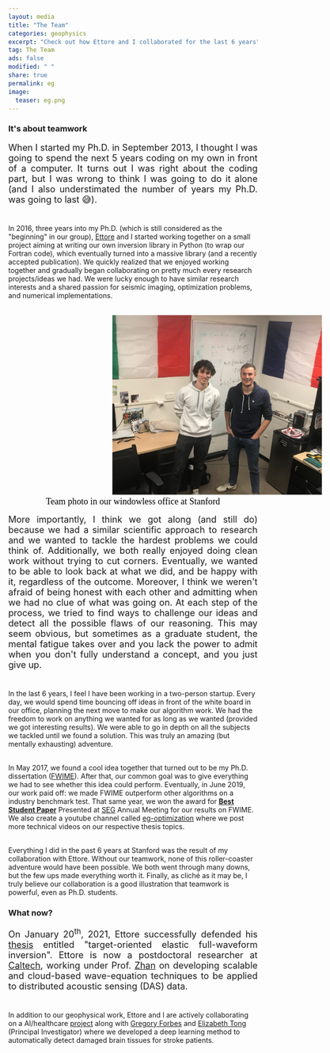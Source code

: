 ```yaml
---
layout: media
title: "The Team"
categories: geophysics
excerpt: "Check out how Ettore and I collaborated for the last 6 years"
tag: The Team
ads: false
modified: " "
share: true
permalink: eg
image:
  teaser: eg.png
---
```


<h3>It's about teamwork</h3>
<p style="text-align:justify; font-size: 18px">
When I started my Ph.D. in September 2013, I thought I was going to spend the next 5 years coding on my own in front of a computer. It turns out I was right about the coding part, but I was wrong to think I was going to do it alone (and I also understimated the number of years my Ph.D. was going to last 😅).<br/><br/>

In 2016, three years into my Ph.D. (which is still considered as the "beginning" in our group), <a href="https://www.linkedin.com/in/ettore-biondi/">Ettore</a> and I started working together on a small project aiming at writing our own inversion library in Python (to wrap our Fortran code), which eventually turned into a massive library (and a recently accepted publication). We quickly realized that we enjoyed working together and gradually began collaborating on pretty much every research projects/ideas we had. We were lucky enough to have similar research interests and a shared passion for seismic imaging, optimization problems, and numerical implementations. <br/><br/>
</p>
<!-- <img src="/images/eg.png" width="500" style="margin-left: 170px"/> -->

<figure>
<img src="/images/eg.png" width="500" style="margin-left:170px"/>
<figcaption style="height: 1.0em; text-align:center; font-size: 18px; font-family: Calibri; color: black; margin-left: 0px">Team photo in our windowless office at Stanford</figcaption>
</figure>

<p style="text-align:justify; font-size: 18px;">
More importantly, I think we got along (and still do) because we had a similar scientific approach to research and we wanted to tackle the hardest problems we could think of. Additionally, we both really enjoyed doing clean work without trying to cut corners. Eventually, we wanted to be able to look back at what we did, and be happy with it, regardless of the outcome. Moreover, I think we weren't afraid of being honest with each other and admitting when we had no clue of what was going on. At each step of the process, we tried to find ways to challenge our ideas and detect all the possible flaws of our reasoning. This may seem obvious, but sometimes as a graduate student, the mental fatigue takes over and you lack the power to admit when you don't fully understand a concept, and you just give up.<br/><br/>

In the last 6 years, I feel I have been working in a two-person startup. Every day, we would spend time bouncing off ideas in front of the white board in our office, planning the next move to make our algorithm work. We had the freedom to work on anything we wanted for as long as we wanted (provided we got interesting results). We were able to go in depth on all the subjects we tackled until we found a solution. This was truly an amazing (but mentally exhausting)
adventure.<br/><br/>

In May 2017, we found a cool idea together that turned out to be my Ph.D. dissertation (<a href="/geophysics">FWIME</a>). After that, our common goal was to give everything we had to see whether this idea could perform. Eventually, in June 2019, our work paid off: we made FWIME outperform other algorithms on a industry benchmark test. That same year, we won the award for <a href="https://sep.sites.stanford.edu/guillaume-barnier-receives-award-best-student-paper-presented-seg-2019-annual-meeting"><b>Best Student Paper</b></a> Presented at <a href="https://seg.org/About-SEG/Governance/Honors-and-Awards">SEG</a> Annual Meeting for our results on FWIME. We also create a youtube channel called <a href="https://www.youtube.com/channel/UCjloQO0H6JnddXoB017mcog" target="_blank">eg-optimization</a> where we post more technical videos on our respective thesis topics.<br/><br/>

Everything I did in the past 6 years at Stanford was the result of my collaboration with Ettore. Without our teamwork, none of this roller-coaster adventure would have been possible. We both went through many downs, but the few ups made everything worth it. Finally, as cliché as it may be, I truly believe our collaboration is a good illustration that teamwork is powerful, even as Ph.D. students.
</p>

<h3>What now?</h3>
<p style="text-align:justify; font-size: 18px;">
On January 20<sup>th</sup>, 2021, Ettore successfully defended his <a href="http://sepwww.stanford.edu/data/media/public/sep/ettore/pdfs/thesis/thesis_Ettore.pdf" target="_blank">thesis</a> entitled "target-oriented elastic full-waveform inversion". Ettore is now a postdoctoral researcher at <a href="http://seismolab.caltech.edu/biondi_e.html" target="_blank">Caltech</a>, working under Prof. <a href="http://seismolab.caltech.edu/zhan_z.html" target="_blank">Zhan</a> on developing scalable and cloud-based wave-equation techniques to be applied to distributed acoustic sensing (DAS) data. <br/><br/>

In addition to our geophysical work, Ettore and I are actively collaborating on a AI/healthcare <a href="/ctp-project">project</a> along with <a href="https://www.linkedin.com/in/greg-forbes/" target="_blank">Gregory Forbes</a> and <a href="https://profiles.stanford.edu/elizabeth-tong" target="_blank">Elizabeth Tong</a> (Principal Investigator) where we developed a deep learning method to automatically detect damaged brain tissues for stroke patients.
</p>
